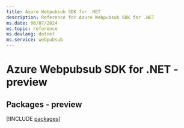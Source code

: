```yaml
---
title: Azure Webpubsub SDK for .NET
description: Reference for Azure Webpubsub SDK for .NET
ms.date: 06/07/2024
ms.topic: reference
ms.devlang: dotnet
ms.service: webpubsub
---
```

# Azure Webpubsub SDK for .NET - preview
## Packages - preview
[!INCLUDE [packages](webpubsub-index.md)]